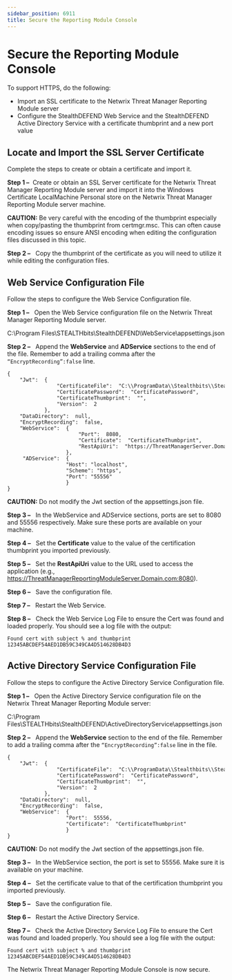 ```yaml
---
sidebar_position: 6911
title: Secure the Reporting Module Console
---
```


# Secure the Reporting Module Console

To support HTTPS, do the following:

* Import an SSL certificate to the Netwrix Threat Manager Reporting Module server
* Configure the StealthDEFEND Web Service and the StealthDEFEND Active Directory Service with a certificate thumbprint and a new port value

## Locate and Import the SSL Server Certificate

Complete the steps to create or obtain a certificate and import it.

**Step 1 –**  Create or obtain an SSL Server certificate for the Netwrix Threat Manager Reporting Module server and import it into the Windows Certificate LocalMachine Personal store on the Netwrix Threat Manager Reporting Module server machine.

**CAUTION:**  Be very careful with the encoding of the thumbprint especially when copy/pasting the thumbprint from certmgr.msc. This can often cause encoding issues so ensure ANSI encoding when editing the configuration files discussed in this topic.

**Step 2 –**  
Copy the thumbprint of the certificate as you will need to utilize it while editing the configuration files.

## Web Service Configuration File

Follow the steps to configure the Web Service Configuration file.

**Step 1 –**  
Open the Web Service configuration file on the Netwrix Threat Manager Reporting Module server.

C:\Program Files\STEALTHbits\StealthDEFEND\WebService\appsettings.json

**Step 2 –**  
Append the **WebService** and **ADService** sections to the end of the file. Remember to add a trailing comma after the `“EncryptRecording”:false` line.

```
{  
    "Jwt":  {  
                "CertificateFile":  "C:\\ProgramData\\Stealthbits\\StealthDEFEND\\WebService\\jwtsign.pfx",  
                "CertificatePassword":  "CertificatePassword",  
                "CertificateThumbprint":  "",  
                "Version":  2  
            },  
    "DataDirectory":  null,  
    "EncryptRecording":  false,  
    "WebService":  {  
                       "Port":  8080,  
                       "Certificate":  "CertificateThumbprint",  
                       "RestApiUri":  "https://ThreatManagerServer.Domain.com:8080"  
                   },  
     "ADService":  {  
                   "Host": "localhost",  
                   "Scheme": "https",  
                   "Port": "55556"  
                   }   
}
```
**CAUTION:** Do not modify the Jwt section of the appsettings.json file.

**Step 3 –**  
In the WebService and ADService sections, ports are set to 8080 and 55556 respectively. Make sure these ports are available on your machine.

**Step 4 –**  
Set the **Certificate** value to the value of the certification thumbprint you imported previously.

**Step 5 –**  
Set the **RestApiUri** value to the URL used to access the application (e.g., https://ThreatManagerReportingModuleServer.Domain.com:8080).

**Step 6 –**  
Save the configuration file.

**Step 7 –**  
Restart the Web Service.

**Step 8 –**  
Check the Web Service Log File to ensure the Cert was found and loaded properly. You should see a log file with the output:

```
Found cert with subject % and thumbprint 12345ABCDEF54AED1DB59C349CA4D514628DB4D3
```
## Active Directory Service Configuration File

Follow the steps to configure the Active Directory Service Configuration file.

**Step 1 –**  
Open the Active Directory Service configuration file on the Netwrix Threat Manager Reporting Module server:

C:\Program Files\STEALTHbits\StealthDEFEND\ActiveDirectoryService\appsettings.json

**Step 2 –**  
Append the **WebService** section to the end of the file. Remember to add a trailing comma after the `“EncryptRecording”:false` line in the file.

```
{  
    "Jwt":  {  
                "CertificateFile":  "C:\\ProgramData\\Stealthbits\\StealthDEFEND\\WebService\\jwtsign.pfx",  
                "CertificatePassword":  "CertificatePassword",  
                "CertificateThumbprint":  "",  
                "Version":  2  
            },  
    "DataDirectory":  null,  
    "EncryptRecording":  false,  
    "WebService":  {  
                   "Port":  55556,  
                   "Certificate":  "CertificateThumbprint"  
                   }  
}
```
**CAUTION:** Do not modify the Jwt section of the appsettings.json file.

**Step 3 –**  
In the WebService section, the port is set to 55556. Make sure it is available on your machine.

**Step 4 –**  
Set the certificate value to that of the certification thumbprint you imported previously.

**Step 5 –**  
Save the configuration file.

**Step 6 –**  
Restart the Active Directory Service.

**Step 7 –**  
Check the Active Directory Service Log File to ensure the Cert was found and loaded properly. You should see a log file with the output:

```
Found cert with subject % and thumbprint 12345ABCDEF54AED1DB59C349CA4D514628DB4D3
```
The Netwrix Threat Manager Reporting Module Console is now secure.